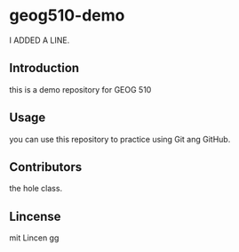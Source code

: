 # geog510-demo

I ADDED A LINE.

## Introduction

this is a demo repository for GEOG 510

## Usage


you can use this repository to practice using Git ang GitHub.

## Contributors

the hole class.


## Lincense

mit Lincen
gg

